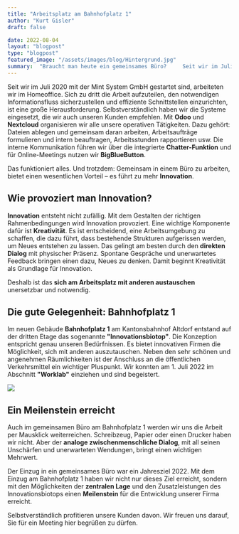 ```yaml
---
title: "Arbeitsplatz am Bahnhofplatz 1"
author: "Kurt Gisler"
draft: false

date: 2022-08-04
layout: "blogpost"
type: "blogpost"
featured_image: "/assets/images/blog/Hintergrund.jpg"
summary:  "Braucht man heute ein gemeinsames Büro?     Seit wir im Juli 2020 mit Mint System GmbH gestartet sind arbeiteten wir im Homeoffice. Sich zu dritt die Arbeit aufzuteilen, den notwendigen Informationsfl..."
---
```


Seit wir im Juli 2020 mit der Mint System GmbH gestartet sind, arbeiteten wir im Homeoffice. Sich zu dritt die Arbeit aufzuteilen, den notwendigen Informationsfluss sicherzustellen und effiziente Schnittstellen einzurichten, ist eine große Herausforderung. Selbstverständlich haben wir die Systeme eingesetzt, die wir auch unseren Kunden empfehlen. Mit **Odoo** und **Nextcloud** organisieren wir alle unsere operativen Tätigkeiten. Dazu gehört: Dateien ablegen und gemeinsam daran arbeiten, Arbeitsaufträge formulieren und intern beauftragen, Arbeitsstunden rapportieren usw. Die interne Kommunikation führen wir über die integrierte **Chatter-Funktion** und für Online-Meetings nutzen wir **BigBlueButton**.

Das funktioniert alles. Und trotzdem: Gemeinsam in einem Büro zu arbeiten, bietet einen wesentlichen Vorteil – es führt zu mehr **Innovation**.

## Wie provoziert man Innovation?

**Innovation** entsteht nicht zufällig. Mit dem Gestalten der richtigen Rahmenbedingungen wird Innovation provoziert. Eine wichtige Komponente dafür ist **Kreativität**. Es ist entscheidend, eine Arbeitsumgebung zu schaffen, die dazu führt, dass bestehende Strukturen aufgerissen werden, um Neues entstehen zu lassen. Das gelingt am besten durch den **direkten Dialog** mit physischer Präsenz. Spontane Gespräche und unerwartetes Feedback bringen einen dazu, Neues zu denken. Damit beginnt Kreativität als Grundlage für Innovation.

Deshalb ist das **sich am Arbeitsplatz mit anderen austauschen** unersetzbar und notwendig.

## Die gute Gelegenheit: Bahnhofplatz 1

Im neuen Gebäude **Bahnhofplatz 1** am Kantonsbahnhof Altdorf entstand auf der dritten Etage das sogenannte **"Innovationsbiotop"**. Die Konzeption entspricht genau unseren Bedürfnissen. Es bietet innovativen Firmen die Möglichkeit, sich mit anderen auszutauschen. Neben den sehr schönen und angenehmen Räumlichkeiten ist der Anschluss an die öffentlichen Verkehrsmittel ein wichtiger Pluspunkt. Wir konnten am 1. Juli 2022 im Abschnitt **"Worklab"** einziehen und sind begeistert.

![](/assets/images/blog/IMG_2478.jpeg)


## Ein Meilenstein erreicht

Auch im gemeinsamen Büro am Bahnhofplatz 1 werden wir uns die Arbeit per Mausklick weiterreichen. Schreibzeug, Papier oder einen Drucker haben wir nicht. Aber der **analoge zwischenmenschliche Dialog**, mit all seinen Unschärfen und unerwarteten Wendungen, bringt einen wichtigen Mehrwert.

Der Einzug in ein gemeinsames Büro war ein Jahresziel 2022. Mit dem Einzug am Bahnhofplatz 1 haben wir nicht nur dieses Ziel erreicht, sondern mit den Möglichkeiten der **zentralen Lage** und den Zusatzleistungen des Innovationsbiotops einen **Meilenstein** für die Entwicklung unserer Firma erreicht.

Selbstverständlich profitieren unsere Kunden davon. Wir freuen uns darauf, Sie für ein Meeting hier begrüßen zu dürfen.